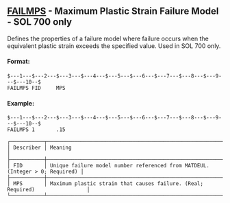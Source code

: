 ## [FAILMPS](https://nexus.hexagon.com/documentationcenter/bundle/MSC_Nastran_2022.4/page/Nastran_Combined_Book/qrg/bulkfgil/TOC.FAILMPS.xhtml) - Maximum Plastic Strain Failure Model - SOL 700 only

Defines the properties of a failure model where failure occurs when the equivalent plastic strain exceeds the specified value. Used in SOL 700 only.

#### Format:

```nastran
$---1---$---2---$---3---$---4---$---5---$---6---$---7---$---8---$---9---$---10--$
FAILMPS FID     MPS                                                             
```

#### Example:

```nastran
$---1---$---2---$---3---$---4---$---5---$---6---$---7---$---8---$---9---$---10--$
FAILMPS 1       .15                                                             
```

```text
┌───────────┬──────────────────────────────────────────────────────────────────────────────┐
│ Describer │ Meaning                                                                      │
├───────────┼──────────────────────────────────────────────────────────────────────────────┤
│ FID       │ Unique failure model number referenced from MATDEUL. (Integer > 0; Required) │
├───────────┼──────────────────────────────────────────────────────────────────────────────┤
│ MPS       │ Maximum plastic strain that causes failure. (Real; Required)                 │
└───────────┴──────────────────────────────────────────────────────────────────────────────┘
```
